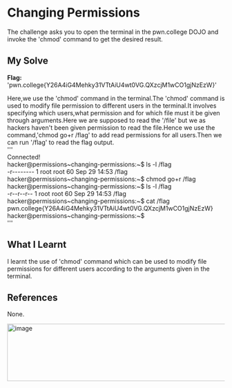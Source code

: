 # Changing Permissions
The challenge asks you to open the terminal in the pwn.college DOJO and invoke the 'chmod' command to get the desired result.      

## My Solve
**Flag:** 'pwn.college{Y26A4iG4Mehky31VTtAiU4wt0VG.QXzcjM1wCO1gjNzEzW}'     

Here,we use the 'chmod' command in the terminal.The 'chmod' command is used to modify file permission to different users in the terminal.It involves specifying which users,what permission and for which file must it be given through arguments.Here we are supposed to read the '/file' but we as hackers haven't been given permission to read the file.Hence we use the command,'chmod go+r /flag' to add read permissions for all users.Then we can run '/flag' to read the flag output.       
'''      
Connected!                                                                              
hacker@permissions~changing-permissions:~$ ls -l /flag      
-r-------- 1 root root 60 Sep 29 14:53 /flag                
hacker@permissions~changing-permissions:~$ chmod go+r /flag          
hacker@permissions~changing-permissions:~$ ls -l /flag         
-r--r--r-- 1 root root 60 Sep 29 14:53 /flag           
hacker@permissions~changing-permissions:~$ cat /flag          
pwn.college{Y26A4iG4Mehky31VTtAiU4wt0VG.QXzcjM1wCO1gjNzEzW}         
hacker@permissions~changing-permissions:~$            
'''        

## What I Learnt
I learnt the use of 'chmod' command which can be used to modify file permissions for different users according to the arguments given in the terminal.       

## References
None.        


<img width="747" height="133" alt="image" src="https://github.com/user-attachments/assets/5cb215f7-caaa-49e6-84a7-132e34a97e1c" />
